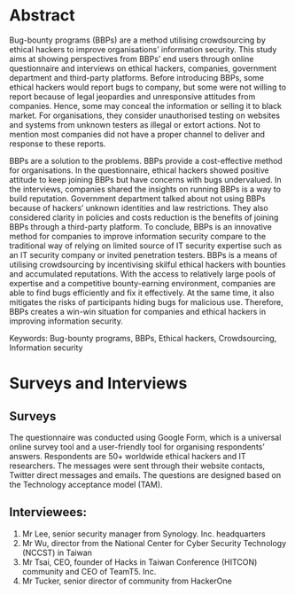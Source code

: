 
# Abstract
Bug-bounty programs (BBPs) are a method utilising crowdsourcing by ethical hackers to improve organisations’ information security. This study aims at showing perspectives from BBPs’ end users through online questionnaire and interviews on ethical hackers, companies, government department and third-party platforms. Before introducing BBPs, some ethical hackers would report bugs to company, but some were not willing to report because of legal jeopardies and unresponsive attitudes from companies. Hence, some may conceal the information or selling it to black market. For organisations, they consider unauthorised testing on websites and systems from unknown testers as illegal or extort actions. Not to mention most companies did not have a proper channel to deliver and response to these reports.

BBPs are a solution to the problems. BBPs provide a cost-effective method for organisations. In the questionnaire, ethical hackers showed positive attitude to keep joining BBPs but have concerns with bugs undervalued. In the interviews, companies shared the insights on running BBPs is a way to build reputation. Government department talked about not using BBPs because of hackers’ unknown identities and law restrictions. They also considered clarity in policies and costs reduction is the benefits of joining BBPs through a third-party platform. To conclude, BBPs is an innovative method for companies to improve information security compare to the traditional way of relying on limited source of IT security expertise such as an IT security company or invited penetration testers. BBPs is a means of utilising crowdsourcing by incentivising skilful ethical hackers with bounties and accumulated reputations. With the access to relatively large pools of expertise and a competitive bounty-earning environment, companies are able to find bugs efficiently and fix it effectively. At the same time, it also mitigates the risks of participants hiding bugs for malicious use. Therefore, BBPs creates a win-win situation for companies and ethical hackers in improving information security.

Keywords: Bug-bounty programs, BBPs, Ethical hackers, Crowdsourcing, Information security

# Surveys and Interviews

## Surveys
The questionnaire was conducted using Google Form, which is a universal online survey tool and a user-friendly tool for organising respondents’ answers. Respondents are 50+ worldwide ethical hackers and IT researchers. The messages were sent through their website contacts, Twitter direct messages and emails. The questions are designed based on the Technology acceptance model (TAM).

## Interviewees:
1. Mr Lee, senior security manager from Synology. Inc. headquarters
2. Mr Wu, director from the National Center for Cyber Security Technology (NCCST) in Taiwan
3. Mr Tsai, CEO, founder of Hacks in Taiwan Conference (HITCON) community and CEO of TeamT5. Inc.
4. Mr Tucker, senior director of community from HackerOne
